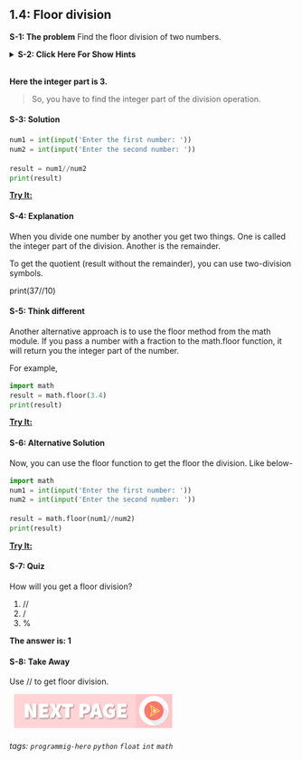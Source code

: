 
## 1.4: Floor division

**S-1: The problem**
Find the floor division of two numbers. 

<details>
   <summary><b>S-2: Click Here For Show Hints</b></summary>
   <p>Floor division means the integer part of a division operation. For example, if you divide 17/5 the quotient will be 3.4. </p>
 </details>
<br>

**Here the integer part is 3.**

> So, you have to find the integer part of the division operation.

#### S-3: Solution

```python
num1 = int(input('Enter the first number: '))
num2 = int(input('Enter the second number: '))
 
result = num1//num2
print(result)
```

**[Try It:](/https://play.google.com/store/apps/details?id=com.learnprogramming.codecamp)**

#### S-4: Explanation
When you divide one number by another you get two things. One is called the integer part of the division. Another is the remainder. 

To get the quotient (result without the remainder), you can use two-division symbols. 

print(37//10)

#### S-5: Think different
Another alternative approach is to use the floor method from the math module. If you pass a number with a fraction to the math.floor function, it will return you the integer part of the number. 

For example, 
```python
import math
result = math.floor(3.4)
print(result)
```
**[Try It:](/https://play.google.com/store/apps/details?id=com.learnprogramming.codecamp)**

#### S-6: Alternative Solution
Now, you can use the floor function to get the floor the division. Like below-
```python
import math
num1 = int(input('Enter the first number: '))
num2 = int(input('Enter the second number: '))
 
result = math.floor(num1//num2)
print(result)
```
**[Try It:](/https://play.google.com/store/apps/details?id=com.learnprogramming.codecamp)**

#### S-7: Quiz
How will you get a floor division?

1. //
2. /
3. %

**The answer is: 1**

#### S-8: Take Away
Use // to get floor division.

&nbsp;
[![Next Page](../assets/next-button.png)](Temporary-variable.md)
&nbsp;

###### tags: `programmig-hero` `python` `float` `int` `math`

